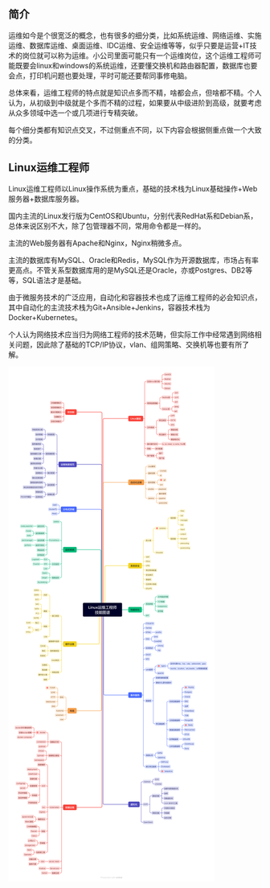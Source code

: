 ## 简介

运维如今是个很宽泛的概念，也有很多的细分类，比如系统运维、网络运维、实施运维、数据库运维、桌面运维、IDC运维、安全运维等等，似乎只要是运营+IT技术的岗位就可以称为运维。小公司里面可能只有一个运维岗位，这个运维工程师可能既要会linux和windows的系统运维，还要懂交换机和路由器配置，数据库也要会点，打印机问题也要处理，平时可能还要帮同事修电脑。

总体来看，运维工程师的特点就是知识点多而不精，啥都会点，但啥都不精。个人认为，从初级到中级就是个多而不精的过程，如果要从中级进阶到高级，就要考虑从众多领域中选一个或几项进行专精突破。

每个细分类都有知识点交叉，不过侧重点不同，以下内容会根据侧重点做一个大致的分类。

## Linux运维工程师

Linux运维工程师以Linux操作系统为重点，基础的技术栈为Linux基础操作+Web服务器+数据库服务器。

国内主流的Linux发行版为CentOS和Ubuntu，分别代表RedHat系和Debian系，总体来说区别不大，除了包管理器不同，常用命令都是一样的。

主流的Web服务器有Apache和Nginx，Nginx稍微多点。

主流的数据库有MySQL、Oracle和Redis，MySQL作为开源数据库，市场占有率更高点。不管关系型数据库用的是MySQL还是Oracle，亦或Postgres、DB2等等，SQL语法才是基础。

由于微服务技术的广泛应用，自动化和容器技术也成了运维工程师的必会知识点，其中自动化的主流技术栈为Git+Ansible+Jenkins，容器技术栈为Docker+Kubernetes。

个人认为网络技术应当归为网络工程师的技术范畴，但实际工作中经常遇到网络相关问题，因此除了基础的TCP/IP协议，vlan、组网策略、交换机等也要有所了解。

![](./Linux运维工程师技能图谱.png)